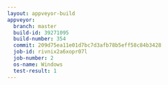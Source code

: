 ```yaml
---
layout: appveyor-build
appveyor:
  branch: master
  build-id: 39271095
  build-number: 354
  commit: 209d75ea11e01d7bc7d3afb78b5eff58c84b3428
  job-id: rivnix2a6xopr07l
  job-number: 2
  os-name: Windows
  test-result: 1
---
```

